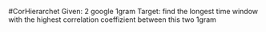 #CorHierarchet
Given: 2 google 1gram 
Target: find the longest time window with the highest correlation coeffizient between this two 1gram
